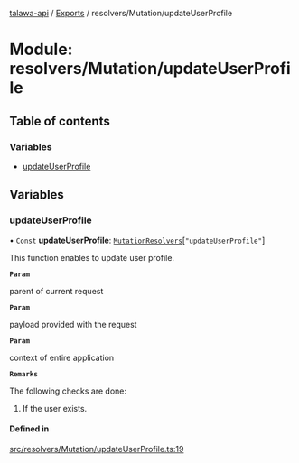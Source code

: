 [talawa-api](../README.md) / [Exports](../modules.md) / resolvers/Mutation/updateUserProfile

# Module: resolvers/Mutation/updateUserProfile

## Table of contents

### Variables

- [updateUserProfile](resolvers_Mutation_updateUserProfile.md#updateuserprofile)

## Variables

### updateUserProfile

• `Const` **updateUserProfile**: [`MutationResolvers`](types_generatedGraphQLTypes.md#mutationresolvers)[``"updateUserProfile"``]

This function enables to update user profile.

**`Param`**

parent of current request

**`Param`**

payload provided with the request

**`Param`**

context of entire application

**`Remarks`**

The following checks are done:
1. If the user exists.

#### Defined in

[src/resolvers/Mutation/updateUserProfile.ts:19](https://github.com/PalisadoesFoundation/talawa-api/blob/d38198a/src/resolvers/Mutation/updateUserProfile.ts#L19)
